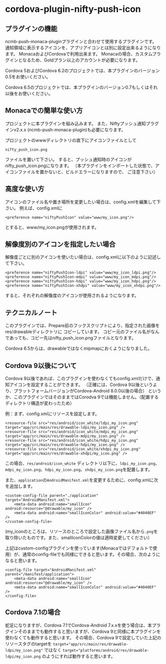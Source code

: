 # cordova-plugin-nifty-push-icon

## プラグインの機能

ncmb-push-monaca-pluginプラグインと合わせて使用するプラグインです。
通知領域に表示するアイコンを、アプリアイコンとは別に設定出来るようになります。
MonacaおよびCordovaで利用出来ます。
Monacaの場合、カスタムプラグインとなるため、Goldプラン以上のアカウントが必要になります。

Cordova 5およびCordova 6.2のプロジェクトでは、本プラグインのバージョン0.5をお使いください。

Cordova 6.5のプロジェクトでは、本プラグインのバージョン0.7もしくはそれ以後をお使いください。

## Monacaでの簡単な使い方

プロジェクトに本プラグインを組み込みます。
また、Niftyプッシュ通知プラグインv2.x.x (ncmb-push-monaca-plugin)も必要になります。

プロジェクトのwwwディレクトリの直下にアイコンファイルとして

    nifty_push_icon.png

ファイルを置いて下さい。
すると、プッシュ通知時のアイコンがnifty_push_icon.pngになります。
（本プラグインをインポートした状態で、アイコンファイルを置かないと、ビルドエラーになりますので、
ご注意下さい）


## 高度な使い方

アイコンのファイル名や置き場所を変更したい場合は、config.xmlを編集して下さい。
例えば、config.xmlに

    <preference name="niftyPushIcon" value="www/my_icon.png"/>

とすると、www/my_icon.pngが使用されます。

## 解像度別のアイコンを指定したい場合

解像度ごとに別のアイコンを使いたい場合は、config.xmlに以下のように記述して下さい。

    <preference name="niftyPushIcon-ldpi" value="www/my_icon_ldpi.png"/>
    <preference name="niftyPushIcon-mdpi" value="www/my_icon_mdpi.png"/>
    <preference name="niftyPushIcon-hdpi" value="www/my_icon_hdpi.png"/>
    <preference name="niftyPushIcon-xhdpi" value="www/my_icon_xhdpi.png"/>

すると、それぞれの解像度のアイコンが使用されるようになります。

## テクニカルノート

このプラグインでは、Prepare前のフックスクリプトにより、指定された画像をres/drawableディレクトリに
コピーしています。
コピー元のファイル名がなんであっても、コピー先はnifty_push_icon.pngファイルとなります。

Cordova 6.5からは、drawableではなくmipmapにおくようになりました。

## Cordova 9以後について

Cordova 9以後であれば、このプラグインを使わなくてもconfig.xmlだけで、通知アイコンを設定することができます。
（正確には、Cordova 9以後というより、プラットフォームバージョンがCordova-Android 8.0.0以後の場合）
というか、このプラグインではそのままではCorodva 9では機能しません。（配置するディレクトリ構造が変わったため）

例：まず、config.xmlにリソースを設定します。

```
<resource-file src="res/android/icon_white/ldpi_my_icon.png" target="app/src/main/res/drawable-ldpi/my_icon.png" />
<resource-file src="res/android/icon_white/mdpi_my_icon.png" target="app/src/main/res/drawable-mdpi/my_icon.png" />
<resource-file src="res/android/icon_white/hdpi_my_icon.png" target="app/src/main/res/drawable-hdpi/my_icon.png" />
<resource-file src="res/android/icon_white/xhdpi_my_icon.png" target="app/src/main/res/drawable-xhdpi/my_icon.png" />
```

この場合、`res/android/icon_white` ディレクトリ以下に、`ldpi_my_icon.png`、`mdpi_my_icon.png`、`hdpi_my_icon.png`、`xhdpi_my_icon.png`を配置します。

また、`application`の`AndroidManifest.xml`を変更するために、config.xmlに次を追加します。

```
<custom-config-file parent="./application" target="AndroidManifest.xml">
    <meta-data android:name="smallIcon" android:resource="@drawable/my_icon" />
    <meta-data android:name="smallIconColor" android:value="#4040EF" />
</custom-config-file>
```
(my_iconのところは、リソースのところで設定した画像ファイル名から`.png`を取り除いたものです。また、smallIconColorの値は適時変更してください）

上記はcustom-configプラグインを使っています(Monacaではデフォルトで使用）が、通常のconfig-fileでも同様にできると思います。その場合、次のようになると思います。

```
<config-file target="AndroidManifest.xml" parent="/manifest/application">
    <meta-data android:name="smallIcon" android:resource="@drawable/my_icon" />
    <meta-data android:name="smallIconColor" android:value="#4040EF" />
</config-file>
```

## Cordova 7.1の場合

蛇足になりますが、Cordova 7.1でCordova-Android 7.x.xを使う場合は、本プラグインそのままでも動作すると思いますが、Cordova 9と同様に本プラグインを使わなくても動作すると思います。
その場合、Cordova 9で設定していた上記のリソースタグのtargetを `target="app/src/main/res/drawable-ldpi/my_icon.png"` ではなく `target="platforms/android/res/drawable-ldpi/my_icon.png` のようにすれば動作すると思います。 

